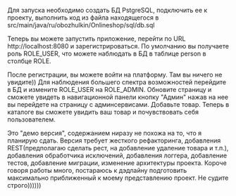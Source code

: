 Для запуска необходимо создать БД PstgreSQL, подключить ее
к проекту, выполнить код из файла находящегося в src/main/java/ru/obozhulkin/Onlineshop/sql/db.sql

Теперь вы можете запустить приложение, перейти по URL http://localhost:8080 и зарегистрироваться. 
По умолчанию вы получаете роль ROLE_USER, что можете наблюдать в БД в таблице person в столбце ROLE.

После регистрации, вы можете войти на платформу. Там вы ничего не увидите)) Для наблюдения большего
спектра возможностей перейдите в БД и измените ROLE_USER на ROLE_ADMIN. Обновите страницу и сможете 
увидеть в навигационной панели кнопку "Админ" нажав на нее вы перейдете на страницу с админсервисами.
Добавьте товар. Теперь в каталоге вы сможете увидить ваш товар и почувствовать себя пользователем.

Это "демо версия", содержанием ниразу не похожа на то, что я планирую сдать. Версия требует жесткого
рефакторинга, добавления REST(предполагаю сделать рест, на добавление удаление товара и т.п.), 
добавления обработчика исключений, добавления логгера, добавление тестов, добавление миграции, изменение
архитектуры проекта. Короче говоря работы много, постараюсь к дэдлайну подготовить максимально 
приближенный к моему представлению проект. Не судите строго)))))) 
